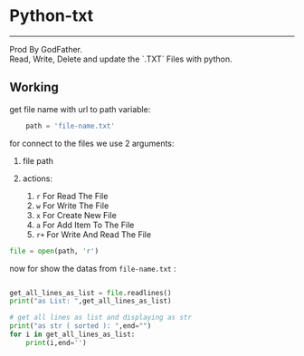 # Python-txt
<hr>
Prod By GodFather.<br>
Read, Write, Delete and update the `.TXT` Files with python.

## Working

get file name with url to path variable:
```python
    path = 'file-name.txt'
```
for connect to the files we use 2 arguments: <br>
1. file path
2. actions:

    1. `r` For Read The File
    2. `w` For Write The File
    3. `x` For Create New File
    4. `a` For Add Item To The File
    5. `r+` For Write And Read The File

```python
file = open(path, 'r')
```

now for show the datas from `file-name.txt` :
```python

get_all_lines_as_list = file.readlines()
print("as List: ",get_all_lines_as_list)

# get all lines as list and displaying as str
print("as str ( sorted ): ",end="")
for i in get_all_lines_as_list:
    print(i,end='')

```
